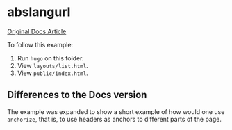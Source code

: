 # abslangurl

[Original Docs Article](https://gohugo.io/functions/anchorize/)

To follow this example:
1. Run `hugo` on this folder.
2. View `layouts/list.html`.
3. View `public/index.html`.

## Differences to the Docs version

The example was expanded to show a short example of how would one use `anchorize`, that is, to use headers as anchors to different parts of the page.
